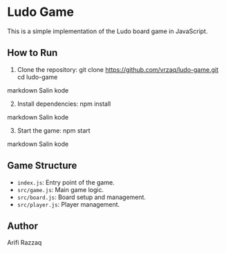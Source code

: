# Ludo Game

This is a simple implementation of the Ludo board game in JavaScript.

## How to Run

1. Clone the repository:
git clone https://github.com/vrzaq/ludo-game.git
cd ludo-game

markdown
Salin kode

2. Install dependencies:
npm install

markdown
Salin kode

3. Start the game:
npm start

markdown
Salin kode

## Game Structure

- `index.js`: Entry point of the game.
- `src/game.js`: Main game logic.
- `src/board.js`: Board setup and management.
- `src/player.js`: Player management.

## Author

Arifi Razzaq
